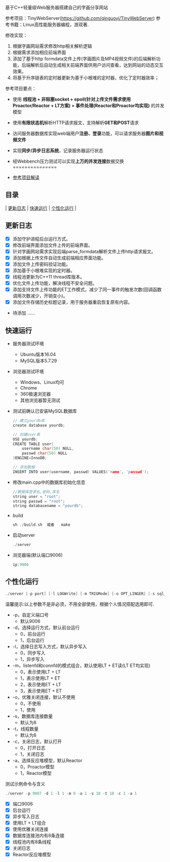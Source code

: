 
基于C++轻量级Web服务器搭建自己的字画分享网站

参考项目：TinyWebServer(https://github.com/qinguoyi/TinyWebServer)
参考书籍：Linux高性能服务器编程，游双著.

修改实现：
1. 根据字画网站需求修改http相关解析逻辑
2. 根据需求添加相应前端界面
3. 添加了基于http formdata文件上传(字画图片及MP4视频文件)的后端解析功能，后端解析后自动生成相关前端界面供用户访问查看，达到网站的动态交互效果。
4. 将基于升序链表的定时器更新为基于小根堆的定时器，优化了定时器效率；

参考项目要点：
* 使用 **线程池 + 非阻塞socket + epoll(针对上传文件需求使用Proactor/Reactor + LT方案) + 事件处理(Reactor和Proactor均实现)** 的并发模型
* 使用**有限状态机**解析HTTP请求报文，支持解析**GET和POST**请求
* 访问服务器数据库实现web端用户**注册、登录**功能，可以请求服务器**图片和视频文件**
* 实现**同步/异步日志系统**，记录服务器运行状态
* 经Webbench压力测试可以实现**上万的并发连接**数据交换
===============

* [参考项目解读](https://mp.weixin.qq.com/mp/appmsgalbum?__biz=MzAxNzU2MzcwMw==&action=getalbum&album_id=1339230165934882817&scene=173&from_msgid=2649274431&from_itemidx=1&count=3&nolastread=1#wechat_redirect)

目录
-----

| [更新日志](#更新日志) | [快速运行](#快速运行) | [个性化运行](#个性化运行) |

更新日志
-------
- [x] 添加守护进程后台运行方式。
- [x] 修改前端界面添加文件上传的前端界面。
- [x] 针对字画网站需求实现后端parse_formdata解析文件上传http请求报文。
- [x] 添加根据上传文件自动生成前端相应界面功能。
- [x] 添加文件上传密码验证功能。
- [x] 添加基于小根堆实现的定时器。
- [x] 线程池更新为C++11 thread库版本。
- [x] 优化文件上传功能，解决线程不安全问题。
- [x] 添加支持文件上传功能的ET工作模式，减少了同一事件的触发次数(回调函数调用次数减少，开销变小)。
- [x] 添加文件存储历史标题记录，用于服务器重启恢复原有内容。
- 待添加   ......


快速运行
------------
* 服务器测试环境
	* Ubuntu版本16.04
	* MySQL版本5.7.29
* 浏览器测试环境
	* Windows、Linux均可
	* Chrome
	* 360极速浏览器
	* 其他浏览器暂无测试

* 测试前确认已安装MySQL数据库

    ```C++
    // 建立yourdb库
    create database yourdb;

    // 创建user表
    USE yourdb;
    CREATE TABLE user(
        username char(50) NULL,
        passwd char(50) NULL
    )ENGINE=InnoDB;

    // 添加数据
    INSERT INTO user(username, passwd) VALUES('name', 'passwd');
    ```

* 修改main.cpp中的数据库初始化信息

    ```C++
    //数据库登录名,密码,库名
    string user = "root";
    string passwd = "root";
    string databasename = "yourdb";
    ```

* build

    ```C++
    sh ./build.sh  或者   make
    ```

* 启动server

    ```C++
    ./server
    ```

* 浏览器端(默认端口9006)

    ```C++
    ip:9006
    ```

个性化运行
------

```C++
./server [-p port] [-l LOGWrite] [-m TRIGMode] [-o OPT_LINGER] [-s sql_num] [-t thread_num] [-c close_log] [-a actor_model] [-d start_ground] 
```

温馨提示:以上参数不是非必须，不用全部使用，根据个人情况搭配选用即可.

* -p，自定义端口号
	* 默认9006
* -d，选择运行方式，默认前台运行
	* 0，前台运行
	* 1，后台运行
* -l，选择日志写入方式，默认异步写入
	* 0，同步写入
	* 1，异步写入
* -m，listenfd和connfd的模式组合，默认使用LT + ET读(LT ET均实现)
	* 0，表示使用LT + LT
	* 1，表示使用LT + ET  
    * 2，表示使用ET + LT
    * 3，表示使用ET + ET 
* -o，优雅关闭连接，默认不使用
	* 0，不使用
	* 1，使用
* -s，数据库连接数量
	* 默认为8
* -t，线程数量
	* 默认为8
* -c，关闭日志，默认打开
	* 0，打开日志
	* 1，关闭日志
* -a，选择反应堆模型，默认Reactor
	* 0，Proactor模型
	* 1，Reactor模型


测试示例命令与含义

```C++
./server -p 9007 -d 1 -l 1 -m 0 -o 1 -s 10 -t 10 -c 1 -a 1
```

- [x] 端口9006
- [x] 后台运行
- [x] 异步写入日志
- [x] 使用LT + LT组合
- [x] 使用优雅关闭连接
- [x] 数据库连接池内有8条连接
- [x] 线程池内有8条线程
- [x] 关闭日志
- [x] Reactor反应堆模型